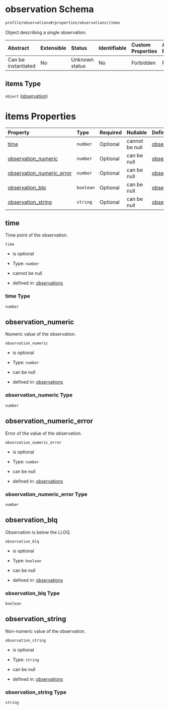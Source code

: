 # observation Schema

```txt
profile/observations#/properties/observations/items
```

Object describing a single observation.

| Abstract            | Extensible | Status         | Identifiable | Custom Properties | Additional Properties | Access Restrictions | Defined In                                                                              |
| :------------------ | :--------- | :------------- | :----------- | :---------------- | :-------------------- | :------------------ | :-------------------------------------------------------------------------------------- |
| Can be instantiated | No         | Unknown status | No           | Forbidden         | Forbidden             | none                | [observations.schema.json\*](../../out/observations.schema.json "open original schema") |

## items Type

`object` ([observation](observations-properties-observations-observation.md))

# items Properties

| Property                                                  | Type      | Required | Nullable       | Defined by                                                                                                                                                                                          |
| :-------------------------------------------------------- | :-------- | :------- | :------------- | :-------------------------------------------------------------------------------------------------------------------------------------------------------------------------------------------------- |
| [time](#time)                                             | `number`  | Optional | cannot be null | [observations](observations-properties-observations-observation-properties-time.md "profile/observations#/properties/observations/items/properties/time")                                           |
| [observation\_numeric](#observation_numeric)              | `number`  | Optional | can be null    | [observations](observations-properties-observations-observation-properties-observation_numeric.md "profile/observations#/properties/observations/items/properties/observation_numeric")             |
| [observation\_numeric\_error](#observation_numeric_error) | `number`  | Optional | can be null    | [observations](observations-properties-observations-observation-properties-observation_numeric_error.md "profile/observations#/properties/observations/items/properties/observation_numeric_error") |
| [observation\_blq](#observation_blq)                      | `boolean` | Optional | can be null    | [observations](observations-properties-observations-observation-properties-observation_blq.md "profile/observations#/properties/observations/items/properties/observation_blq")                     |
| [observation\_string](#observation_string)                | `string`  | Optional | can be null    | [observations](observations-properties-observations-observation-properties-observation_string.md "profile/observations#/properties/observations/items/properties/observation_string")               |

## time

Time point of the observation.

`time`

*   is optional

*   Type: `number`

*   cannot be null

*   defined in: [observations](observations-properties-observations-observation-properties-time.md "profile/observations#/properties/observations/items/properties/time")

### time Type

`number`

## observation\_numeric

Numeric value of the observation.

`observation_numeric`

*   is optional

*   Type: `number`

*   can be null

*   defined in: [observations](observations-properties-observations-observation-properties-observation_numeric.md "profile/observations#/properties/observations/items/properties/observation_numeric")

### observation\_numeric Type

`number`

## observation\_numeric\_error

Error of the value of the observation.

`observation_numeric_error`

*   is optional

*   Type: `number`

*   can be null

*   defined in: [observations](observations-properties-observations-observation-properties-observation_numeric_error.md "profile/observations#/properties/observations/items/properties/observation_numeric_error")

### observation\_numeric\_error Type

`number`

## observation\_blq

Observation is below the LLOQ.

`observation_blq`

*   is optional

*   Type: `boolean`

*   can be null

*   defined in: [observations](observations-properties-observations-observation-properties-observation_blq.md "profile/observations#/properties/observations/items/properties/observation_blq")

### observation\_blq Type

`boolean`

## observation\_string

Non-numeric value of the observation.

`observation_string`

*   is optional

*   Type: `string`

*   can be null

*   defined in: [observations](observations-properties-observations-observation-properties-observation_string.md "profile/observations#/properties/observations/items/properties/observation_string")

### observation\_string Type

`string`

